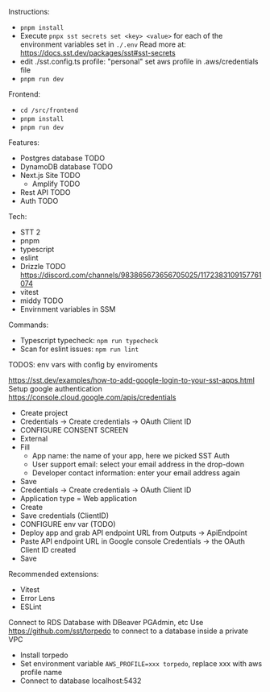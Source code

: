 Instructions:
- `pnpm install`
- Execute `pnpx sst secrets set <key> <value>` for each of the environment variables set in `./.env` Read more at: https://docs.sst.dev/packages/sst#sst-secrets
- edit ./sst.config.ts profile: "personal" set aws profile in .aws/credentials file
- `pnpm run dev`


Frontend:
- `cd /src/frontend`
- `pnpm install`
- `pnpm run dev`

Features:
- Postgres database TODO
- DynamoDB database TODO
- Next.js Site TODO
  - Amplify TODO
- Rest API TODO
- Auth TODO

Tech:
- STT 2
- pnpm
- typescript
- eslint
- Drizzle TODO https://discord.com/channels/983865673656705025/1172383109157761074
- vitest
- middy TODO
- Envirnment variables in SSM

Commands:
- Typescript typecheck: `npm run typecheck`
- Scan for eslint issues: `npm run lint`

TODOS:
env vars with config by enviroments


https://sst.dev/examples/how-to-add-google-login-to-your-sst-apps.html
Setup google authentication
https://console.cloud.google.com/apis/credentials
- Create project
- Credentials -> Create credentials -> OAuth Client ID
- CONFIGURE CONSENT SCREEN
- External
- Fill
  - App name: the name of your app, here we picked SST Auth
  - User support email: select your email address in the drop-down
  - Developer contact information: enter your email address again
- Save
- Credentials -> Create credentials -> OAuth Client ID
- Application type = Web application
- Create
- Save credentials (ClientID)
- CONFIGURE env var (TODO)
- Deploy app and grab API endpoint URL from Outputs -> ApiEndpoint
- Paste API endpoint URL in Google console Credentials -> the OAuth Client ID created
- Save

Recommended extensions:
- Vitest
- Error Lens
- ESLint

Connect to RDS Database with DBeaver PGAdmin, etc
Use https://github.com/sst/torpedo to connect to a database inside a private VPC
- Install torpedo
- Set environment variable `AWS_PROFILE=xxx torpedo`, replace xxx with aws profile name
- Connect to database localhost:5432